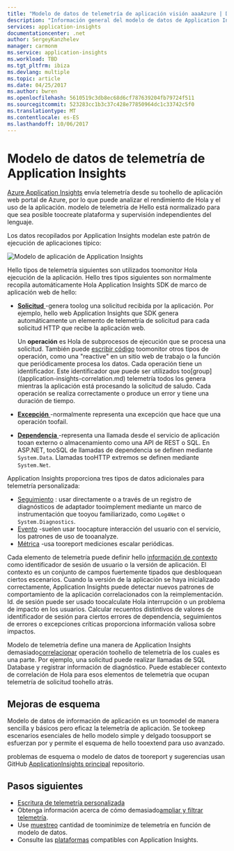 ```yaml
---
title: "Modelo de datos de telemetría de aplicación visión aaaAzure | Documentos de Microsoft"
description: "Información general del modelo de datos de Application Insights"
services: application-insights
documentationcenter: .net
author: SergeyKanzhelev
manager: carmonm
ms.service: application-insights
ms.workload: TBD
ms.tgt_pltfrm: ibiza
ms.devlang: multiple
ms.topic: article
ms.date: 04/25/2017
ms.author: bwren
ms.openlocfilehash: 5610519c3db8ec68d6cf787639204fb79724f511
ms.sourcegitcommit: 523283cc1b3c37c428e77850964dc1c33742c5f0
ms.translationtype: MT
ms.contentlocale: es-ES
ms.lasthandoff: 10/06/2017
---
```

# <a name="application-insights-telemetry-data-model"></a>Modelo de datos de telemetría de Application Insights

[Azure Application Insights](app-insights-overview.md) envía telemetría desde su toohello de aplicación web portal de Azure, por lo que puede analizar el rendimiento de Hola y el uso de la aplicación. modelo de telemetría de Hello está normalizado para que sea posible toocreate plataforma y supervisión independientes del lenguaje. 

Los datos recopilados por Application Insights modelan este patrón de ejecución de aplicaciones típico:

![Modelo de aplicación de Application Insights](./media/application-insights-data-model/application-insights-data-model.png)

Hello tipos de telemetría siguientes son utilizados toomonitor Hola ejecución de la aplicación. Hello tres tipos siguientes son normalmente recopila automáticamente Hola Application Insights SDK de marco de aplicación web de hello:

* [**Solicitud** ](application-insights-data-model-request-telemetry.md) -genera toolog una solicitud recibida por la aplicación. Por ejemplo, hello web Application Insights que SDK genera automáticamente un elemento de telemetría de solicitud para cada solicitud HTTP que recibe la aplicación web. 

    Un **operación** es Hola de subprocesos de ejecución que se procesa una solicitud. También puede [escribir código](app-insights-api-custom-events-metrics.md#trackrequest) toomonitor otros tipos de operación, como una "reactive" en un sitio web de trabajo o la función que periódicamente procesa los datos.  Cada operación tiene un identificador. Este identificador que puede ser utilizados too[group]((application-insights-correlation.md) telemetría todos los genera mientras la aplicación está procesando la solicitud de saludo. Cada operación se realiza correctamente o produce un error y tiene una duración de tiempo.
* [**Excepción** ](application-insights-data-model-exception-telemetry.md) -normalmente representa una excepción que hace que una operación toofail.
* [**Dependencia** ](application-insights-data-model-dependency-telemetry.md) -representa una llamada desde el servicio de aplicación tooan externo o almacenamiento como una API de REST o SQL. En ASP.NET, tooSQL de llamadas de dependencia se definen mediante `System.Data`. Llamadas tooHTTP extremos se definen mediante `System.Net`. 

Application Insights proporciona tres tipos de datos adicionales para telemetría personalizada:

* [Seguimiento](application-insights-data-model-trace-telemetry.md) : usar directamente o a través de un registro de diagnósticos de adaptador tooimplement mediante un marco de instrumentación que tooyou familiarizado, como `Log4Net` o `System.Diagnostics`.
* [Evento](application-insights-data-model-event-telemetry.md) -suelen usar toocapture interacción del usuario con el servicio, los patrones de uso de tooanalyze.
* [Métrica](application-insights-data-model-metric-telemetry.md) -usa tooreport mediciones escalar periódicas.

Cada elemento de telemetría puede definir hello [información de contexto](application-insights-data-model-context.md) como identificador de sesión de usuario o la versión de aplicación. El contexto es un conjunto de campos fuertemente tipados que desbloquean ciertos escenarios. Cuando la versión de la aplicación se haya inicializado correctamente, Application Insights puede detectar nuevos patrones de comportamiento de la aplicación correlacionados con la reimplementación. Id. de sesión puede ser usado toocalculate Hola interrupción o un problema de impacto en los usuarios. Calcular recuentos distintivos de valores de identificador de sesión para ciertos errores de dependencia, seguimientos de errores o excepciones críticas proporciona información valiosa sobre impactos.

Modelo de telemetría define una manera de Application Insights demasiado[correlacionar](application-insights-correlation.md) operación toohello de telemetría de los cuales es una parte. Por ejemplo, una solicitud puede realizar llamadas de SQL Database y registrar información de diagnóstico. Puede establecer contexto de correlación de Hola para esos elementos de telemetría que ocupan telemetría de solicitud toohello atrás.

## <a name="schema-improvements"></a>Mejoras de esquema

Modelo de datos de información de aplicación es un toomodel de manera sencilla y básicos pero eficaz la telemetría de aplicación. Se tookeep escenarios esenciales de hello modelo simple y delgado toosupport se esfuerzan por y permite el esquema de hello tooextend para uso avanzado.

problemas de esquema o modelo de datos de tooreport y sugerencias usan GitHub [ApplicationInsights principal](https://github.com/Microsoft/ApplicationInsights-Home/labels/schema) repositorio.

## <a name="next-steps"></a>Pasos siguientes

- [Escritura de telemetría personalizada](app-insights-api-custom-events-metrics.md)
- Obtenga información acerca de cómo demasiado[ampliar y filtrar telemetría](app-insights-api-filtering-sampling.md).
- Use [muestreo](app-insights-sampling.md) cantidad de toominimize de telemetría en función de modelo de datos.
- Consulte las [plataformas](app-insights-platforms.md) compatibles con Application Insights.
